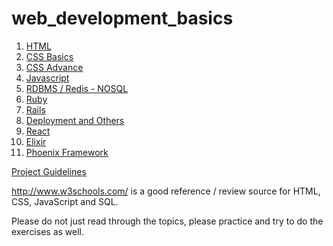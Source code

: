 # web_development_basics

1. <a href="/html">HTML</a>
2. <a href="/css-basic">CSS Basics</a>
3. <a href="/css-advance">CSS Advance</a>
4. <a href="/javascript">Javascript</a>
5. <a href="/rdbms-redis">RDBMS / Redis - NOSQL</a>
6. <a href="/ruby">Ruby</a>
7. <a href="/rails">Rails</a>
8. <a href="/deployment-and-others">Deployment and Others</a>
9. <a href="/react">React</a>
10. <a href="/elixir">Elixir</a>
11. <a href="/phoenix">Phoenix Framework</a>

<a href="/project_guideline.md">Project Guidelines</a>

http://www.w3schools.com/ is a good reference / review source for HTML, CSS, JavaScript and SQL.

Please do not just read through the topics, please practice and try to do the exercises as well.

